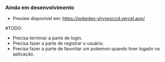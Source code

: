 ### Ainda em desenvolvimento

- Preview disponível em: https://pokedex-shyvesccd.vercel.app/

#TODO:

- Precisa terminar a parte de login.
- Precisa fazer a parte de registrar o usuário.
- Precisa fazer a parte de favoritar um pokemon quando tiver logado na aplicação.
